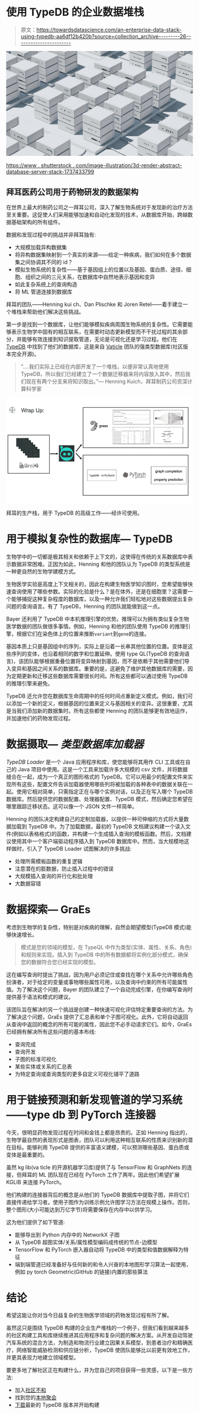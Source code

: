 # 使用 TypeDB 的企业数据堆栈

> 原文：<https://towardsdatascience.com/an-enterprise-data-stack-using-typedb-aa6df12b420b?source=collection_archive---------26----------------------->

![](img/4c2bd7035068859c9e43501c093ae79c.png)

[https://www . shutterstock . com/image-illustration/3d-render-abstract-database-server-stack-1737433799](https://www.shutterstock.com/image-illustration/3d-render-abstract-database-server-stack-1737433799)

## 拜耳医药公司用于药物研发的数据架构

在世界上最大的制药公司之一拜耳公司，深入了解生物系统对于发现新的治疗方法至关重要。这促使人们采用能够加速和自动化发现的技术，从数据库开始，跨越数据基础架构的所有组件。

数据和发现过程中的挑战并非拜耳独有:

*   大规模加载异构数据集
*   将异构数据集映射到一个真实的来源——给定一种疾病，我们如何在多个数据集之间协调其不同的 id？
*   模拟生物系统的复杂性——基于基因组上的位置以及基因、蛋白质、途径、细胞、组织之间的三元关系，在数据库中自然地表示基因和变异
*   如此复杂系统上的查询构造
*   将 ML 管道连接到数据库

拜耳的团队——Henning kui ch、Dan Plischke 和 Joren Retel——着手建立一个堆栈来帮助他们解决这些挑战。

第一步是找到一个数据库，让他们能够模拟疾病周围生物系统的复杂性。它需要能够表示生物学中固有的相互联系，在需要时动态更新模型而不干扰过程的其余部分，并能够有效连接到知识提取管道，无论是可视化还是学习过程。他们在 [TypeDB](https://github.com/vaticle/typedb) 中找到了他们的数据库，这是来自 [Vaticle](https://vaticle.com) 团队的强类型数据库(社区版本完全开源)。

> "….我们实际上已经在内部开发了一个堆栈，以便非常认真地使用 TypeDB，所以我们已经建立了一个数据迁移器来将内容放入其中，然后我们现在有两个分支来将知识取出。”— Henning Kuich，拜耳制药公司资深计算科学家

![](img/5d8bb16a96f267130fd228486ce10ec5.png)

拜耳的生产栈，用于 TypeDB 的高级工作——经许可使用。

# 用于模拟复杂性的数据库— TypeDB

生物学中的一切都是极其相关和依赖于上下文的，这使得在传统的关系数据库中表示数据非常困难。正因为如此，Henning 和他的团队认为 TypeDB 的类型系统是一种更自然的生物学建模方式。

生物医学实验是高度上下文相关的，因此在构建生物医学知识图时，您希望能够快速查询使用了哪些参数。实际的化验是什么？是在体外，还是在细胞里？这需要一个能够捕捉这种复杂程度的数据库，以及一种允许我们轻松地对这些数据提出复杂问题的查询语言。有了 TypeDB，Henning 的团队就能做到这一点。

Bayer 还利用了 TypeDB 中本机推理引擎的优势。推理可以为拥有类似复杂生物医学数据的团队做很多事情。例如，Henning 和他的团队使用 TypeDB 的推理引擎，根据它们在染色体上的位置来推断`variant`到`gene`的连接。

基因本质上只是基因组中的序列，实际上是沿着一长串其他位置的位置。变体是这些序列的变体，也沿着相同的数字和位置延伸。使用 type QL(TypeDB 的查询语言)，该团队能够根据重叠位置将变异映射到基因，而不是依赖于其他需要他们导入变异和基因之间关系的数据库。重要的是，这避免了维护其他数据库的需要，因为定期更新和迁移这些数据库需要很长时间。所有这些都可以通过使用 TypeDB 的推理引擎来避免。

TypeDB 还允许您在数据库生命周期中的任何时间点重新定义模式。例如，我们可以添加一个新的定义，根据基因的位置来定义与基因相关的变异。这很重要，尤其是当我们添加新的数据集时。所有这些都使 Henning 的团队能够更有效地运作，并加速他们的药物发现过程。

# 数据摄取— *类型数据库加载器*

*TypeDB Loader* 是一个 Java 应用程序和库，使您能够将其用作 CLI 工具或在自己的 Java 项目中使用。这是一个工具来加载许多大规模的 csv 文件，并将数据缝合在一起，成为一个真正的图形格式的 TypeDB。它可以用最少的配置文件来实现所有这些，配置文件告诉加载器使用哪些列将被加载的各种表中的数据关联在一起。使用它相对简单，只需指定正在与哪个实例对话，以及正在写入哪个 TypeDB 数据库。然后提供您的数据配置、处理器配置、TypeDB 模式，然后确定您希望在哪里跟踪迁移状态。这可以像一个 JSON 文件一样简单。

Henning 的团队决定构建自己的定制加载器，以提供一种可伸缩的方式将大量数据加载到 TypeDB 中。为了加载数据，最初的 TypeDB 文档建议构建一个读入文件(例如以表格格式)的函数，并构建一个生成插入查询的模板函数。然后，文档建议使用其中一个客户端驱动程序插入到 TypeDB 数据库中。然而，当大规模地这样做时，引入了 TypeDB Loader 试图解决的许多挑战:

*   处理所需模板函数的重复逻辑
*   注意潜在的脏数据，防止插入过程中的错误
*   大规模插入查询的并行化和批处理
*   大数据容错

# 数据探索— GraEs

考虑到生物学的复杂性，特别是对疾病的理解，自然会期望模型(TypeDB 模式)能够快速增长。

> 模式是您的领域的模型，在 TypeQL 中作为类型(实体、属性、关系、角色)和规则来实现。插入到 TypeDB 中的所有数据都将实例化部分模式，确保您的数据符合您已经实现的模型。

这在编写查询时提出了挑战，因为用户必须记住或查找在哪个关系中允许哪些角色扮演者，对于给定的变量或事物哪些属性可用，以及查询中约束的所有可能属性值。为了解决这个问题，Bayer 的团队建立了一个自动完成引擎，在你编写查询时提供基于语法和模式的建议。

该团队旨在解决的另一个挑战是创建一种快速可视化评估特定重要查询的方法。为了解决这个问题，GraEs 提供了汇总表和单个子图可视化。此外，它将自动返回从查询中返回的概念的所有可能的属性，因此您不必手动请求它们。如今，GraEs 已经拥有解决所有这些问题的基本布线:

*   查询完成
*   查询开发
*   子图的标准可视化
*   某些实体或关系的汇总表
*   为特定查询或查询类型的更多自定义可视化铺平了道路

# 用于链接预测和新发现管道的学习系统——type db 到 PyTorch 连接器

今天，很明显药物发现过程在时间和金钱上都是昂贵的。正如 Henning 指出的，生物学最自然的表现形式是图表，团队可以利用这种相互联系的性质来识别新的潜在目标。能够利用 TypeDB 提供的丰富语义建模，可以预测哪些基因、蛋白质或变体是最重要的。

虽然 kg lib(va ticle 的开源机器学习库)提供了与 TensorFlow 和 GraphNets 的连接，但拜耳的 ML 团队现在已经在 PyTorch 工作了两年。因此他们希望扩展 KGLIB 来连接 PyTorch。

他们构建的连接器背后的概念是从他们的 TypeDB 数据库中提取子图，并将它们直接传递给学习者。使用子图作为训练示例允许图学习方法在规模上操作。否则，整个图形(大小可能达到万亿字节)将需要保存在内存中以供学习。

这为他们提供了如下管道:

*   能够导出到 Python 内存中的 NetworkX 子图
*   从 TypeDB 超图实体/关系/属性模型编码成传统的节点-边模型
*   TensorFlow 和 PyTorch 嵌入器自动将 TypeDB 中的类型和值数据解释为特征
*   端到端管道已经准备好与任何新的和令人兴奋的本地图形学习算法一起使用，例如 py torch Geometric(GitHub 的链接)内置的那些算法

# 结论

希望这能让你对当今日益复杂的生物医学领域的药物发现过程有所了解。

虽然这只是围绕 TypeDB 构建的企业生产堆栈的一个例子，但我们看到越来越多的社区构建工具和库继续推进其应用程序和复杂问题的解决方案。从开发自动驾驶汽车系统的混合方法，为制造和物流行业建立因果关系模型，到患者治疗和精确医疗，网络智能威胁检测和供应链分析，TypeDB 使团队能够比以前更有效地工作，并更具表现力地建立领域模型。

要更多地了解社区正在构建什么，并为您自己的项目获得一些灵感，以下是一些方法:

*   加入[社区不和](https://vaticle.com/discord)
*   找到您的[本地聚会](https://meetup.com/topics/typedb)
*   [下载](https://github.com/vaticle/typedb/releases)最新的 TypeDB 版本并开始构建